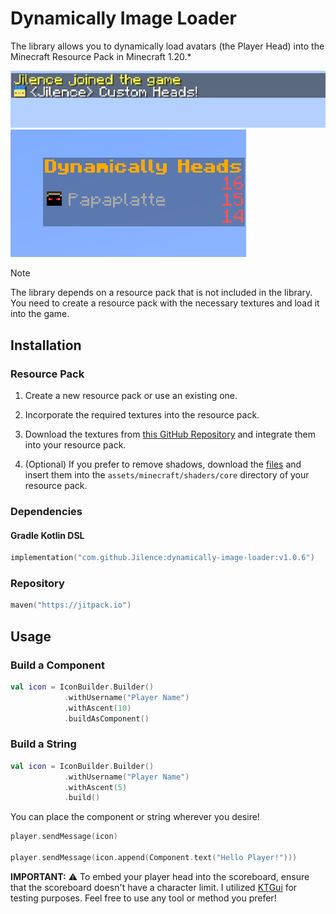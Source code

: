 # Dynamically Image Loader

The library allows you to dynamically load avatars (the Player Head) into the Minecraft Resource Pack in Minecraft 1.20.*

![Test Messages](./images/text.png)
![Scoreboard](./images/scoreboard.png)

> [!NOTE]
> The library depends on a resource pack that is not included in the library. You need to create a resource pack with the necessary textures and load it into the game.

## Installation

### Resource Pack

1. Create a new resource pack or use an existing one.
2. Incorporate the required textures into the resource pack.
3. Download the textures from  [this GitHub Repository](https://github.com/Jilence/dynamically-image-loader/tree/master/resource-packs/dynamically-image-loader/) and integrate them into your resource pack.


4. (Optional) If you prefer to remove shadows, download the [files](https://github.com/Jilence/dynamically-image-loader/tree/master/resource-packs/no-shadow) and insert them into the `assets/minecraft/shaders/core` directory of your resource pack.


### Dependencies

#### Gradle Kotlin DSL

```kotlin
implementation("com.github.Jilence:dynamically-image-loader:v1.0.6")
```

### Repository

```kotlin
maven("https://jitpack.io")
```


## Usage

### Build a Component

```kotlin
val icon = IconBuilder.Builder()
            .withUsername("Player Name")
            .withAscent(10)
            .buildAsComponent()
```

### Build a String

```kotlin
val icon = IconBuilder.Builder()
            .withUsername("Player Name")
            .withAscent(5)
            .build()
```

You can place the component or string wherever you desire!

```kotlin
player.sendMessage(icon)

player.sendMessage(icon.append(Component.text("Hello Player!")))
```

**IMPORTANT:** :warning: To embed your player head into the scoreboard, ensure that the scoreboard doesn't have a character limit. I utilized [KTGui](https://github.com/Matt-MX/KtPaperGui) for testing purposes. Feel free to use any tool or method you prefer!


